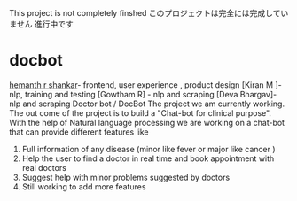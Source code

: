 This project is not completely finshed 
このプロジェクトは完全には完成していません
進行中です
# docbot
[hemanth r shankar](https://github.com/akaszz)- frontend, user experience , product design 
[Kiran M ]- nlp, training and testing 
[Gowtham R] - nlp and scraping 
[Deva Bhargav]- nlp and scraping
Doctor bot / DocBot
       The project we am currently working. The out come of the project is to build a "Chat-bot for clinical purpose". With the help of Natural language processing we are working        on a chat-bot that can provide different features like  
   1. Full information of any disease (minor like fever  or major like cancer )
   2. Help the user to find a doctor in real time and book appointment with real doctors 
   3. Suggest help with minor problems suggested by doctors 
   4. Still working to add more features

